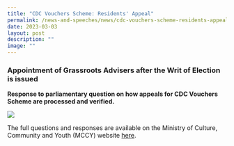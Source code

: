 ```yaml
---
title: "CDC Vouchers Scheme: Residents' Appeal"
permalink: /news-and-speeches/news/cdc-vouchers-scheme-residents-appeal/
date: 2023-03-03
layout: post
description: ""
image: ""
---
```

### Appointment of Grassroots Advisers after the Writ of Election is issued

**Response to parliamentary question on how appeals for CDC Vouchers Scheme are processed and verified.**

![](/images/NewsRoom/Parliament%20House.jpg)

The full questions and responses are available on the Ministry of Culture, Community and Youth (MCCY) website [here](https://www.mccy.gov.sg/about-us/news-and-resources/parliamentary-matters/2023/Mar/Appointment-of-Grassroots-Advisers-after-the-Writ-of-Election-is-issued).